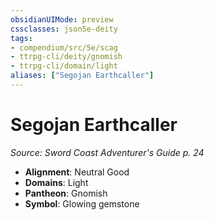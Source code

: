 ```yaml
---
obsidianUIMode: preview
cssclasses: json5e-deity
tags:
- compendium/src/5e/scag
- ttrpg-cli/deity/gnomish
- ttrpg-cli/domain/light
aliases: ["Segojan Earthcaller"]
---
```

# Segojan Earthcaller
*Source: Sword Coast Adventurer's Guide p. 24* 

- **Alignment**: Neutral Good
- **Domains**: Light
- **Pantheon**: Gnomish
- **Symbol**: Glowing gemstone
